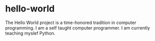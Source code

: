 # hello-world
The Hello World project is a time-honored tradition in computer programming.
I am a self taught computer programmer. I am currently teaching myslef Python.
